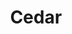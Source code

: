 ---
blog: https://cedar.com/blog
facebook: https://facebook.com/CedarNY
linkedin: https://linkedin.com/company/cedar-inc
logohandle: cedar
sort: cedar
title: Cedar
twitter: https://x.com/CedarNY
website: https://www.cedar.com/
---